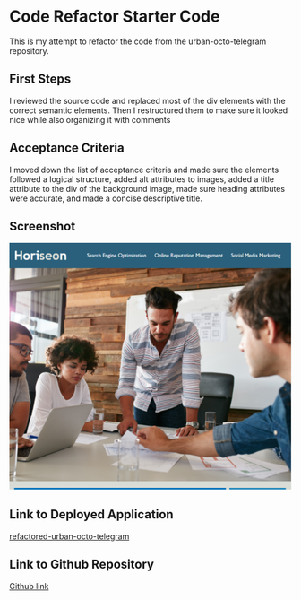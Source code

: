 # Code Refactor Starter Code

This is my attempt to refactor the code from the urban-octo-telegram repository.

## First Steps

I reviewed the source code and replaced most of the div elements with the correct semantic elements. Then I restructured them to make sure it looked nice while also organizing it with comments

## Acceptance Criteria 

I moved down the list of acceptance criteria and made sure the elements followed a logical structure, added alt attributes to images, added a title attribute to the div of the background image, made sure heading attributes were accurate, and made a concise descriptive title.

## Screenshot

![ScreenShot](screenshot.png)

## Link to Deployed Application

[refactored-urban-octo-telegram](https://vasilyg10.github.io/refactored-urban-octo-telegram/)

## Link to Github Repository

[Github link](https://github.com/Vasilyg10/refactored-urban-octo-telegram) 